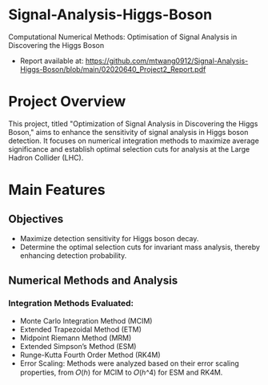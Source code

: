 # Signal-Analysis-Higgs-Boson
Computational Numerical Methods: Optimisation of Signal Analysis in Discovering the Higgs Boson

- Report available at: https://github.com/mtwang0912/Signal-Analysis-Higgs-Boson/blob/main/02020640_Project2_Report.pdf

# Project Overview
This project, titled "Optimization of Signal Analysis in Discovering the Higgs Boson," aims to enhance the sensitivity of signal analysis in Higgs boson detection. It focuses on numerical integration methods to maximize average significance and establish optimal selection cuts for analysis at the Large Hadron Collider (LHC).

# Main Features
## Objectives
- Maximize detection sensitivity for Higgs boson decay.
- Determine the optimal selection cuts for invariant mass analysis, thereby enhancing detection probability.

## Numerical Methods and Analysis
### Integration Methods Evaluated:
- Monte Carlo Integration Method (MCIM)
- Extended Trapezoidal Method (ETM)
- Midpoint Riemann Method (MRM)
- Extended Simpson’s Method (ESM)
- Runge-Kutta Fourth Order Method (RK4M)
- Error Scaling: Methods were analyzed based on their error scaling properties, from 𝑂(ℎ) for MCIM to 𝑂(ℎ^4) for ESM and RK4M.
